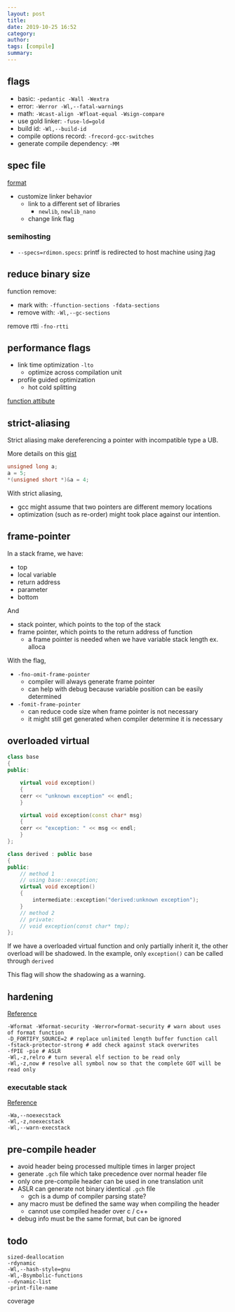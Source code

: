 ```yaml
---
layout: post
title: 
date: 2019-10-25 16:52
category: 
author: 
tags: [compile]
summary: 
---
```


## flags

* basic: `-pedantic -Wall -Wextra` 
* error: `-Werror -Wl,--fatal-warnings`
* math: `-Wcast-align -Wfloat-equal -Wsign-compare`
* use gold linker: `-fuse-ld=gold`
* build id: `-Wl,--build-id`
* compile options record: `-frecord-gcc-switches`
* generate compile dependency: `-MM`

## spec file

[format](https://gcc.gnu.org/onlinedocs/gcc/Spec-Files.html)

* customize linker behavior
  * link to a different set of libraries
    * `newlib`, `newlib_nano`
  * change link flag

### semihosting

* `--specs=rdimon.specs`: printf is redirected to host machine using jtag

## reduce binary size

function remove:

* mark with: `-ffunction-sections -fdata-sections`
* remove with: `-Wl,--gc-sections`

remove rtti `-fno-rtti`

## performance flags

* link time optimization `-lto`
  * optimize across compilation unit
* profile guided optimization
  * hot cold splitting

[function attibute](https://gcc.gnu.org/onlinedocs/gcc/Function-Attributes.html)

## strict-aliasing

Strict aliasing make dereferencing a pointer with incompatible type a UB.

More details on this [gist](https://gist.github.com/shafik/848ae25ee209f698763cffee272a58f8)

```c
unsigned long a;
a = 5;
*(unsigned short *)&a = 4;
```

With strict aliasing,

* gcc might assume that two pointers are different memory locations
* optimization (such as re-order) might took place against our intention.

## frame-pointer

In a stack frame, we have:

* top
* local variable
* return address
* parameter
* bottom

And

* stack pointer, which points to the top of the stack
* frame pointer, which points to the return address of function
  * a frame pointer is needed when we have variable stack length ex. alloca

With the flag,

* `-fno-omit-frame-pointer`
  * compiler will always generate frame pointer
  * can help with debug because variable position can be easily determined
* `-fomit-frame-pointer`
  * can reduce code size when frame pointer is not necessary
  * it might still get generated when compiler determine it is necessary

## overloaded virtual

```c++
class base
{
public:

    virtual void exception()
    {
    cerr << "unknown exception" << endl;
    }

    virtual void exception(const char* msg)
    {
    cerr << "exception: " << msg << endl;
    }
};

class derived : public base
{
public:
    // method 1
    // using base::execption;
    virtual void exception() 
    { 
        intermediate::exception("derived:unknown exception");
    }
    // method 2
    // private:
    // void exception(const char* tmp);
};
```

If we have a overloaded virtual function and only partially inherit it,
the other overload will be shadowed.
In the example, only `exception()` can be called through `derived`

This flag will show the shadowing as a warning.

## hardening

[Reference](https://wiki.debian.org/Hardening#Environment_variables)

```
-Wformat -Wformat-security -Werror=format-security # warn about uses of format function
-D_FORTIFY_SOURCE=2 # replace unlimited length buffer function call
-fstack-protector-strong # add check against stack overwrites
-fPIE -pie # ASLR
-Wl,-z,relro # turn several elf section to be read only
-Wl,-z,now # resolve all symbol now so that the complete GOT will be read only
```

### executable stack

[Reference](https://wiki.gentoo.org/wiki/Hardened/GNU_stack_quickstart)

```
-Wa,--noexecstack
-Wl,-z,noexecstack
-Wl,--warn-execstack
```

## pre-compile header

* avoid header being processed multiple times in larger project
* generate `.gch` file which take precedence over normal header file
* only one pre-compile header can be used in one translation unit
* ASLR can generate not binary identical `.gch` file
  * gch is a dump of compiler parsing state?
* any macro must be defined the same way when compiling the header
  * cannot use compiled header over c / c++
* debug info must be the same format, but can be ignored

## todo

```
sized-deallocation
-rdynamic
-Wl,--hash-style=gnu
-Wl,-Bsymbolic-functions
--dynamic-list
-print-file-name
```

coverage
